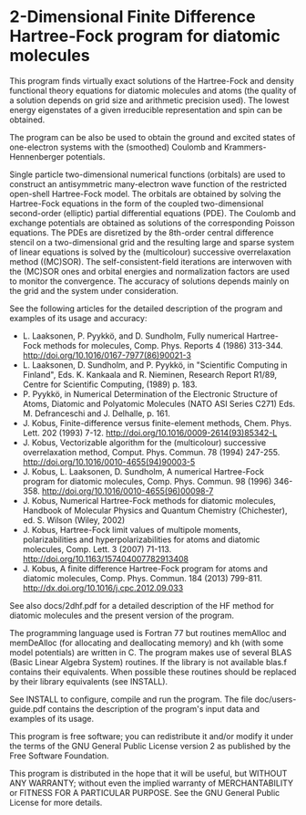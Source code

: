 # 2-Dimensional Finite Difference Hartree-Fock program for diatomic molecules
                                                                            
This program finds virtually exact solutions of the Hartree-Fock and density functional
theory equations for diatomic molecules and atoms (the quality of a solution depends on
grid size and arithmetic precision used). The lowest energy eigenstates of a given
irreducible representation and spin can be obtained.

The program can be also be used to obtain the ground and excited states of one-electron
systems with the (smoothed) Coulomb and Krammers-Hennenberger potentials.

Single particle two-dimensional numerical functions (orbitals) are used to construct an
antisymmetric many-electron wave function of the restricted open-shell Hartree-Fock
model. The orbitals are obtained by solving the Hartree-Fock equations in the form of the
coupled two-dimensional second-order (elliptic) partial differential equations (PDE). The
Coulomb and exchange potentials are obtained as solutions of the corresponding Poisson
equations. The PDEs are disretized by the 8th-order central difference stencil on a
two-dimensional grid and the resulting large and sparse system of linear equations is
solved by the (multicolour) successive overrelaxation method ((MC)SOR). The
self-consistent-field iterations are interwoven with the (MC)SOR ones and orbital energies
and normalization factors are used to monitor the convergence. The accuracy of solutions
depends mainly on the grid and the system under consideration.

See the following articles for the detailed description of the program and examples of its
usage and accuracy:

* L. Laaksonen, P. Pyykkö, and D. Sundholm, Fully numerical Hartree-Fock methods for molecules, Comp. Phys. Reports 4 (1986) 313-344. http://doi.org/10.1016/0167-7977(86)90021-3
* L. Laaksonen, D. Sundholm, and P. Pyykkö, in "Scientific Computing in Finland", Eds. K. Kankaala and R. Nieminen, Research Report R1/89, Centre for Scientific Computing, (1989) p. 183.
* P. Pyykkö, in Numerical Determination of the Electronic Structure of Atoms, Diatomic and Polyatomic Molecules (NATO ASI Series C271) Eds. M. Defranceschi and J. Delhalle, p. 161.
* J. Kobus, Finite-difference versus finite-element methods, Chem. Phys. Lett. 202 (1993) 7-12. http://doi.org/10.1016/0009-2614(93)85342-L
* J. Kobus, Vectorizable algorithm for the (multicolour) successive overrelaxation method, Comput. Phys. Commun. 78 (1994) 247-255. http://doi.org/10.1016/0010-4655(94)90003-5
* J. Kobus, L. Laaksonen, D. Sundholm, A numerical Hartree-Fock program for diatomic molecules, Comp. Phys. Commun. 98 (1996) 346-358. http://doi.org/10.1016/0010-4655(96)00098-7
* J. Kobus, Numerical Hartree-Fock methods for diatomic molecules, Handbook of Molecular Physics and Quantum Chemistry (Chichester), ed. S. Wilson (Wiley, 2002)
* J. Kobus, Hartree-Fock limit values of multipole moments, polarizabilities and hyperpolarizabilities for atoms and diatomic molecules, Comp. Lett. 3 (2007) 71-113. http://doi.org/10.1163/157404007782913408
* J. Kobus, A finite difference Hartree-Fock program for atoms and diatomic molecules, Comp. Phys. Commun. 184 (2013) 799-811. http://dx.doi.org/10.1016/j.cpc.2012.09.033

See also docs/2dhf.pdf for a detailed description of the HF method for diatomic molecules
and the present version of the program.  

The programming language used is Fortran 77 but routines memAlloc and memDeAlloc (for
allocating and deallocating memory) and kh (with some model potentials) are written in
C. The program makes use of several BLAS (Basic Linear Algebra System) routines. If the
library is not available blas.f contains their equivalents. When possible these routines
should be replaced by their library equivalents (see INSTALL).

See INSTALL to configure, compile and run the program. The file doc/users-guide.pdf
contains the description of the program's input data and examples of its usage.

This program is free software; you can redistribute it and/or modify it under the terms of
the GNU General Public License version 2 as published by the Free Software Foundation.
                                                                      
This program is distributed in the hope that it will be useful, but WITHOUT ANY WARRANTY;
without even the implied warranty of MERCHANTABILITY or FITNESS FOR A PARTICULAR PURPOSE.
See the GNU General Public License for more details.
